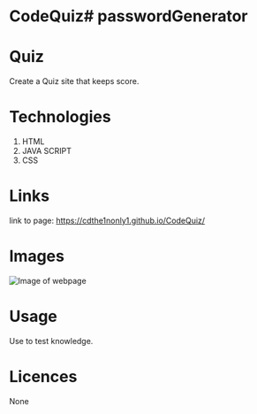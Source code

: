 # CodeQuiz# passwordGenerator

# Quiz

Create a Quiz site that keeps score.

# Technologies

1. HTML
2. JAVA SCRIPT
3. CSS

# Links

link to page: https://cdthe1nonly1.github.io/CodeQuiz/

# Images

![Image of webpage](./assets/images/QuizScreenShot.png)

# Usage

Use to test knowledge.

# Licences

None
